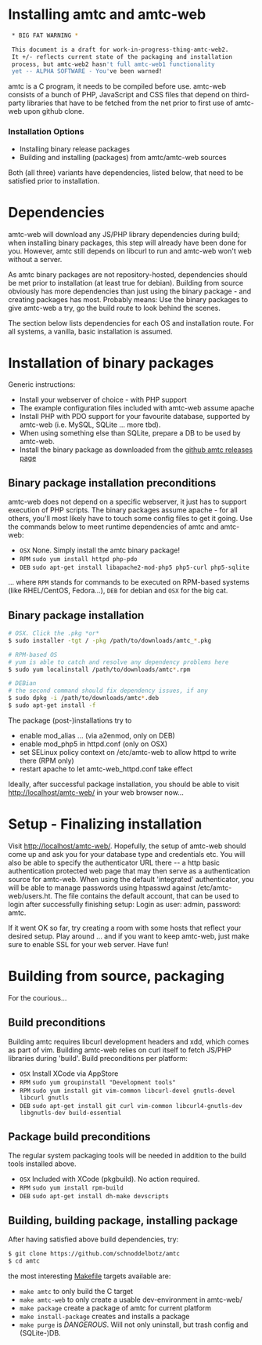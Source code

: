 # Installing amtc and amtc-web

```bash
 * BIG FAT WARNING *

 This document is a draft for work-in-progress-thing-amtc-web2.
 It +/- reflects current state of the packaging and installation
 process, but amtc-web2 hasn't full amtc-web1 functionality
 yet -- ALPHA SOFTWARE - You've been warned!
```

amtc is a C program, it needs to be compiled before use.
amtc-web consists of a bunch of PHP, JavaScript and CSS files that
depend on third-party libraries that have to be fetched
from the net prior to first use of amtc-web upon github clone.

### Installation Options

 * Installing binary release packages
 * Building and installing (packages) from amtc/amtc-web sources

Both (all three) variants have dependencies, listed below, that
need to be satisfied prior to installation.

# Dependencies
amtc-web will download any JS/PHP library dependencies during build;
when installing binary packages, this step will already have been
done for you. However, amtc still depends on libcurl to run and
amtc-web won't web without a server.

As amtc binary packages are not repository-hosted, dependencies
should be met prior to installation (at least true for debian).
Building from source obviously has more dependencies than just
using the binary package - and creating packages has most.
Probably means: Use the binary packages to give amtc-web a try,
go the build route to look behind the scenes.

The section below lists dependencies for each OS and installation
route. For all systems, a vanilla, basic installation is assumed.


# Installation of binary packages

Generic instructions:

 * Install your webserver of choice - with PHP support
 * The example configuration files included with amtc-web assume apache
 * Install PHP with PDO support for your favourite database, supported by amtc-web (i.e. MySQL, SQLite ... more tbd).
 * When using something else than SQLite, prepare a DB to be used by amtc-web.
 * Install the binary package as downloaded from the
   [github amtc releases page](https://github.com/schnoddelbotz/amtc/releases)

## Binary package installation preconditions

amtc-web does not depend on a specific webserver, it just has
to support execution of PHP scripts. The binary packages assume
apache - for all others, you'll most likely have to touch
some config files to get it going. Use the commands below to
meet runtime dependencies of amtc and amtc-web:

 * `OSX` None. Simply install the amtc binary package!
 * `RPM` `sudo yum install httpd php-pdo`
 * `DEB` `sudo apt-get install libapache2-mod-php5 php5-curl php5-sqlite`

... where `RPM` stands for commands to be executed on RPM-based
systems (like RHEL/CentOS, Fedora...), `DEB` for debian and
`OSX` for the big cat.

## Binary package installation

```bash
# OSX. Click the .pkg *or*
$ sudo installer -tgt / -pkg /path/to/downloads/amtc_*.pkg

# RPM-based OS
# yum is able to catch and resolve any dependency problems here
$ sudo yum localinstall /path/to/downloads/amtc*.rpm

# DEBian
# the second command should fix dependency issues, if any
$ sudo dpkg -i /path/to/downloads/amtc*.deb
$ sudo apt-get install -f
```

The package (post-)installations try to
 * enable mod_alias ... (via a2enmod, only on DEB)
 * enable mod_php5 in httpd.conf (only on OSX)
 * set SELinux policy context on /etc/amtc-web to allow httpd to write there (RPM only)
 * restart apache to let amtc-web_httpd.conf take effect

Ideally, after successful package installation, you should be
able to visit [http://localhost/amtc-web/](http://localhost/amtc-web/) in your web browser now...


# Setup - Finalizing installation

Visit [http://localhost/amtc-web/](http://localhost/amtc-web/).
Hopefully, the setup of amtc-web should come up and ask you
for your database type and credentials etc. You will also be able
to specify the authenticator URL there -- a http basic
authentication protected web page that may then serve as
a authentication source for amtc-web.
When using the default 'integrated' authenticator, you
will be able to manage passwords using htpasswd against
/etc/amtc-web/users.ht. The file contains the default account,
that can be used to login after successfully finishing setup:
Login as user: admin, password: amtc.

If it went OK so far, try creating a room with some hosts
that reflect your desired setup. Play around ... and if you
want to keep amtc-web, just make sure to enable SSL for your
web server. Have fun!


# Building from source, packaging

For the courious...

## Build preconditions

Building amtc requires libcurl development headers and xdd, which comes as
part of vim. Building amtc-web relies on curl itself to fetch JS/PHP
libraries during 'build'. Build preconditions per platform:

 * `OSX` Install XCode via AppStore
 * `RPM` `sudo yum groupinstall "Development tools"`
 * `RPM` `sudo yum install git vim-common libcurl-devel gnutls-devel libcurl gnutls`
 * `DEB` `sudo apt-get install git curl vim-common libcurl4-gnutls-dev libgnutls-dev build-essential`

## Package build preconditions

The regular system packaging tools will be needed in addition to the build tools installed above.

 * `OSX` Included with XCode (pkgbuild). No action required.
 * `RPM` `sudo yum install rpm-build`
 * `DEB` `sudo apt-get install dh-make devscripts`

## Building, building package, installing package

After having satisfied above build dependencies, try:
```bash
$ git clone https://github.com/schnoddelbotz/amtc
$ cd amtc
```
the most interesting [Makefile](../blob/master/Makefile) targets available are:

 * `make amtc` to only build the C target
 * `make amtc-web` to only create a usable dev-environment in amtc-web/
 * `make package` create a package of amtc for current platform
 * `make install-package` creates and installs a package
 * `make purge` is _DANGEROUS_. Will not only uninstall, but trash config and (SQLite-)DB.


